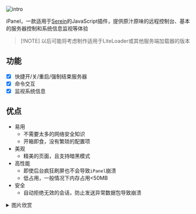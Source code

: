 
![intro](assets/intro.gif)

iPanel，一款适用于[Serein](https://serein.cc)的JavaScript插件，提供原汁原味的远程控制台、基本的服务器控制和系统信息监视等体验

>[!NOTE] 以后可能将考虑制作适用于LiteLoader或其他服务端加载器的版本

## 功能

- [x] 快捷开/关/重启/强制结束服务器
- [x] 命令交互
- [x] 监视系统信息

## 优点

- 易用
  - 不需要太多的网络安全知识
  - 开箱即食，没有繁琐的配置项
- 美观
  - 精美的页面，且支持暗黑模式
- 高性能
  - 即使后台疯狂刷屏也不会导致`iPanel`崩溃
  - 低占用，一般情况下内存占用<50MB
- 安全
  - 自动拒绝无效的会话，防止发送异常数据包导致崩溃


<details>
<summary>
图片欣赏
</summary>

![网页控制台](assets/web.jpeg)  
![iPanel](assets/console.png)
</details>
